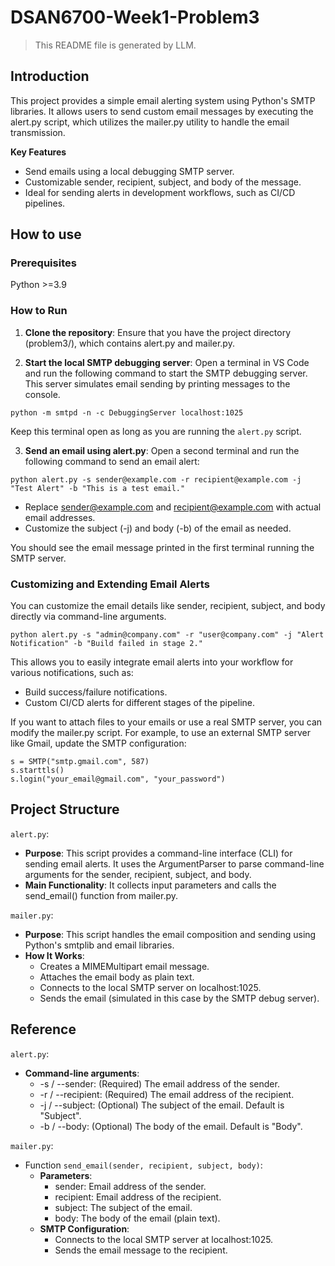 # DSAN6700-Week1-Problem3
> This README file is generated by LLM.

## Introduction
This project provides a simple email alerting system using Python's SMTP libraries. It allows users to send custom email messages by executing the alert.py script, which utilizes the mailer.py utility to handle the email transmission.

**Key Features**

- Send emails using a local debugging SMTP server.
- Customizable sender, recipient, subject, and body of the message.
- Ideal for sending alerts in development workflows, such as CI/CD pipelines.

## How to use
### Prerequisites
Python >=3.9

### How to Run
1. **Clone the repository**: Ensure that you have the project directory (problem3/), which contains alert.py and mailer.py.

2. **Start the local SMTP debugging server**: Open a terminal in VS Code and run the following command to start the SMTP debugging server. This server simulates email sending by printing messages to the console.

```{bash}
python -m smtpd -n -c DebuggingServer localhost:1025
```

Keep this terminal open as long as you are running the `alert.py` script.

3. **Send an email using alert.py**: Open a second terminal and run the following command to send an email alert:

```{bash}
python alert.py -s sender@example.com -r recipient@example.com -j "Test Alert" -b "This is a test email."
```
- Replace sender@example.com and recipient@example.com with actual email addresses.
- Customize the subject (-j) and body (-b) of the email as needed.

You should see the email message printed in the first terminal running the SMTP server.

### Customizing and Extending Email Alerts
You can customize the email details like sender, recipient, subject, and body directly via command-line arguments.

```{bash}
python alert.py -s "admin@company.com" -r "user@company.com" -j "Alert Notification" -b "Build failed in stage 2."
```
This allows you to easily integrate email alerts into your workflow for various notifications, such as:

- Build success/failure notifications.
- Custom CI/CD alerts for different stages of the pipeline.

If you want to attach files to your emails or use a real SMTP server, you can modify the mailer.py script. For example, to use an external SMTP server like Gmail, update the SMTP configuration:
```{python}
s = SMTP("smtp.gmail.com", 587)
s.starttls()
s.login("your_email@gmail.com", "your_password")
```

## Project Structure
`alert.py`:
- **Purpose**: This script provides a command-line interface (CLI) for sending email alerts. It uses the ArgumentParser to parse command-line arguments for the sender, recipient, subject, and body.
- **Main Functionality**: It collects input parameters and calls the send_email() function from mailer.py.

`mailer.py`:
- **Purpose**: This script handles the email composition and sending using Python's smtplib and email libraries.
- **How It Works**:
    - Creates a MIMEMultipart email message.
    - Attaches the email body as plain text.
    - Connects to the local SMTP server on localhost:1025.
    - Sends the email (simulated in this case by the SMTP debug server).



## Reference
`alert.py`:
- **Command-line arguments**:
    - -s / --sender: (Required) The email address of the sender.
    - -r / --recipient: (Required) The email address of the recipient.
    - -j / --subject: (Optional) The subject of the email. Default is "Subject".
    - -b / --body: (Optional) The body of the email. Default is "Body".

`mailer.py`:
- Function `send_email(sender, recipient, subject, body)`:
    - **Parameters**:
        - sender: Email address of the sender.
        - recipient: Email address of the recipient.
        - subject: The subject of the email.
        - body: The body of the email (plain text).
    - **SMTP Configuration**:
        - Connects to the local SMTP server at localhost:1025.
        - Sends the email message to the recipient.